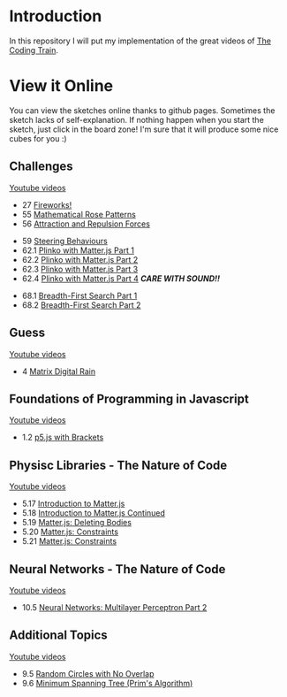 # Introduction
In this repository I will put my implementation of the great videos of
[The Coding Train](https://www.youtube.com/channel/UCvjgXvBlbQiydffZU7m1_aw).

# View it Online
You can view the sketches online thanks to github pages.
Sometimes the sketch lacks of self-explanation. If nothing happen when you start
the sketch, just click in the board zone! I'm sure that it will produce some nice
cubes for you :)

## Challenges
[Youtube videos](https://www.youtube.com/playlist?list=PLRqwX-V7Uu6ZiZxtDDRCi6uhfTH4FilpH)

- 27 [Fireworks!](https://ouro17.github.io/CodingTrain/Challenges/27/)
- 55 [Mathematical Rose Patterns](https://ouro17.github.io/CodingTrain/Challenges/55/)
- 56 [Attraction and Repulsion Forces](https://ouro17.github.io/CodingTrain/Challenges/56/)
<!-- - 57. [Mapping Earthquake Data](https://ouro17.github.io/CodingTrain/Challenges/57/)-->
- 59 [Steering Behaviours](https://ouro17.github.io/CodingTrain/Challenges/59/)
- 62.1 [Plinko with Matter.js Part 1](https://ouro17.github.io/CodingTrain/Challenges/62.1/)
- 62.2 [Plinko with Matter.js Part 2](https://ouro17.github.io/CodingTrain/Challenges/62.2/)
- 62.3 [Plinko with Matter.js Part 3](https://ouro17.github.io/CodingTrain/Challenges/62.3/)
- 62.4 [Plinko with Matter.js Part 4](https://ouro17.github.io/CodingTrain/Challenges/62.4/) *__CARE WITH SOUND!!__*
<!-- - 67 [Pong!](https://ouro17.github.io/CodingTrain/Challenges/67/)-->
- 68.1 [Breadth-First Search Part 1 ](https://ouro17.github.io/CodingTrain/Challenges/68.1/)
- 68.2 [Breadth-First Search Part 2 ](https://ouro17.github.io/CodingTrain/Challenges/68.2/)

## Guess
[Youtube videos](https://www.youtube.com/playlist?list=PLRqwX-V7Uu6bYBG4PsCJpsvMka3boE9pR)

- 4 [Matrix Digital Rain](https://ouro17.github.io/CodingTrain/guess/4/)

## Foundations of Programming in Javascript
[Youtube videos](https://www.youtube.com/playlist?list=PLRqwX-V7Uu6Zy51Q-x9tMWIv9cueOFTFA)
- 1.2  [p5.js with Brackets](https://ouro17.github.io/CodingTrain/tutorial/1.2/)

## Physisc Libraries - The Nature of Code
[Youtube videos](https://www.youtube.com/playlist?list=PLRqwX-V7Uu6akvoNKE4GAxf6ZeBYoJ4uh)

- 5.17 [Introduction to Matter.js](https://ouro17.github.io/CodingTrain/tutorial/5.17/)
- 5.18 [Introduction to Matter.js Continued](https://ouro17.github.io/CodingTrain/tutorial/5.18/)
- 5.19 [Matter.js: Deleting Bodies](https://ouro17.github.io/CodingTrain/tutorial/5.19/)
- 5.20 [Matter.js: Constraints](https://ouro17.github.io/CodingTrain/tutorial/5.20/)
- 5.21 [Matter.js: Constraints](https://ouro17.github.io/CodingTrain/tutorial/5.21/)

## Neural Networks - The Nature of Code
[Youtube videos](https://www.youtube.com/playlist?list=PLRqwX-V7Uu6aCibgK1PTWWu9by6XFdCfh)

- 10.5 [Neural Networks: Multilayer Perceptron Part 2](https://ouro17.github.io/CodingTrain/tutorial/10.5/)

## Additional Topics
[Youtube videos](https://www.youtube.com/playlist?list=PLRqwX-V7Uu6ZmA-d3D0iFIvgrB5_7kB8H)

- 9.5 [Random Circles with No Overlap](https://ouro17.github.io/CodingTrain/tutorial/9.5/)
- 9.6 [Minimum Spanning Tree (Prim's Algorithm)](https://ouro17.github.io/CodingTrain/tutorial/9.6/)
